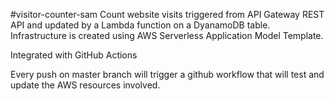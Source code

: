 #visitor-counter-sam
Count website visits triggered from API Gateway REST API and updated by a Lambda function on a DyanamoDB table.
Infrastructure is created using AWS Serverless Application Model Template.

Integrated with GitHub Actions

Every push on master branch will trigger a github workflow that will test and update the AWS resources involved.
